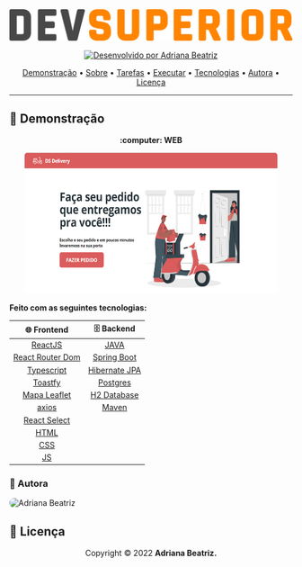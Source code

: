 <img alt="DSVendas" src="banner.svg">

<p align="center"> 
  
  <a href="https://github.com/driica">
    <img alt="Desenvolvido por Adriana Beatriz" src="https://img.shields.io/badge/Desenvolvedora-Adriana_Beatriz-%3498db?color=ff8400&style=for-the-badge">
  </a>
  
<p>

<p align="center">
 <a href="#movie_camera-demonstração">Demonstração</a> •
 <a href="#information_source-sobre">Sobre</a> •
 <a href="#memo-tarefas">Tarefas</a> •
 <a href="#dvd-executar">Executar</a> •
 <a href="#hammer-tecnologias">Tecnologias</a> •
 <a href="#girl-autor">Autora</a> •
 <a href="#page_facing_up-licença">Licença</a>
</p>

---
## :movie_camera: **Demonstração**

<p align="center">
  <b> :computer: WEB </b>
</p>

<p align="center">
  <kbd>
    <img width="450" style="border-radius: 5px" height="250" alt="Demonstração do Projeto" src="demonstracaoproj.png">
  </kbd>
</p>

**Feito com as seguintes tecnologias:**

<div align="center">

|:globe_with_meridians: Frontend|:file_cabinet: Backend|
|:---:|:---:|
|[ReactJS](https://reactjs.org)|[JAVA](https://www.java.com)|
|[React Router Dom](https://v5.reactrouter.com/web/guides/quick-start)|[Spring Boot](https://spring.io/projects/spring-boot)|
|[Typescript](https://www.typescriptlang.org)|[Hibernate JPA](https://hibernate.org/orm/)|
|[Toastfy](https://www.npmjs.com/package/react-toastify)|[Postgres](https://www.postgresql.org)|
|[Mapa Leaflet](https://leafletjs.com/)|[H2 Database](https://www.h2database.com/html/main.html)|
|[axios](https://axios-http.com)|[Maven](https://maven.apache.org/)|
|[React Select](https://react-select.com/home)||
|[HTML](https://developer.mozilla.org/pt-BR/docs/Web/HTML)||
|[CSS](https://developer.mozilla.org/pt-BR/docs/Web/CSS)||
|[JS](https://developer.mozilla.org/pt-BR/docs/Web/JavaScript)||

</div>

### [](https://github.com/driica/DSvendas#--autor) 💎 Autora 
<img style="border-radius: 8px" src="https://github.com/driica.png" width="100px;" alt="Adriana Beatriz"/>



## :page_facing_up: **Licença**

<div align="center">
  
<p>Copyright © 2022 <strong>Adriana Beatriz.</strong></p>

</div>
